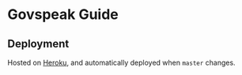 # Govspeak Guide

## Deployment

Hosted on [Heroku](http://govspeak-guide.herokuapp.com/), and automatically deployed when `master` changes.
